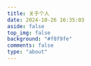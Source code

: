 ```yaml
---
title: 关于个人
date: 2024-10-26 16:35:03
aside: false
top_img: false
background: "#f8f9fe"
comments: false
type: "about"
---
```

